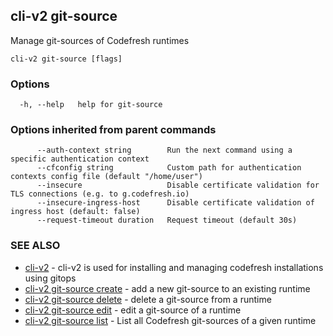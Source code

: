 ## cli-v2 git-source

Manage git-sources of Codefresh runtimes

```
cli-v2 git-source [flags]
```

### Options

```
  -h, --help   help for git-source
```

### Options inherited from parent commands

```
      --auth-context string        Run the next command using a specific authentication context
      --cfconfig string            Custom path for authentication contexts config file (default "/home/user")
      --insecure                   Disable certificate validation for TLS connections (e.g. to g.codefresh.io)
      --insecure-ingress-host      Disable certificate validation of ingress host (default: false)
      --request-timeout duration   Request timeout (default 30s)
```

### SEE ALSO

* [cli-v2](cli-v2.md)	 - cli-v2 is used for installing and managing codefresh installations using gitops
* [cli-v2 git-source create](cli-v2_git-source_create.md)	 - add a new git-source to an existing runtime
* [cli-v2 git-source delete](cli-v2_git-source_delete.md)	 - delete a git-source from a runtime
* [cli-v2 git-source edit](cli-v2_git-source_edit.md)	 - edit a git-source of a runtime
* [cli-v2 git-source list](cli-v2_git-source_list.md)	 - List all Codefresh git-sources of a given runtime

